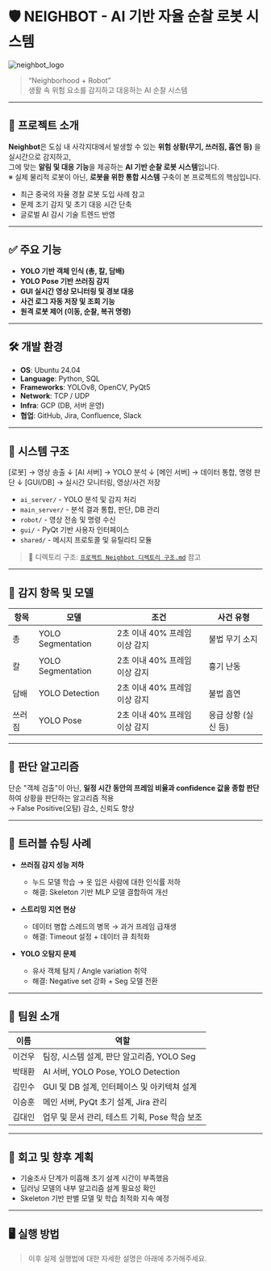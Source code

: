 # 🛡️ NEIGHBOT - AI 기반 자율 순찰 로봇 시스템
![neighbot_logo](https://github.com/user-attachments/assets/3d17872c-ab10-4d6a-b9f8-281d113cd8c1)

> “Neighborhood + Robot”  
> 생활 속 위험 요소를 감지하고 대응하는 AI 순찰 시스템

---

## 📌 프로젝트 소개

**Neighbot**은 도심 내 사각지대에서 발생할 수 있는 **위험 상황(무기, 쓰러짐, 흡연 등)** 을 실시간으로 감지하고,  
그에 맞는 **알림 및 대응 기능**을 제공하는 **AI 기반 순찰 로봇 시스템**입니다.  
※ 실제 물리적 로봇이 아닌, **로봇을 위한 통합 시스템** 구축이 본 프로젝트의 핵심입니다.

- 최근 중국의 자율 경찰 로봇 도입 사례 참고
- 문제 조기 감지 및 초기 대응 시간 단축
- 글로벌 AI 감시 기술 트렌드 반영

---

## ✅ 주요 기능

- **YOLO 기반 객체 인식 (총, 칼, 담배)**
- **YOLO Pose 기반 쓰러짐 감지**
- **GUI 실시간 영상 모니터링 및 경보 대응**
- **사건 로그 자동 저장 및 조회 기능**
- **원격 로봇 제어 (이동, 순찰, 복귀 명령)**

---

## 🛠️ 개발 환경

- **OS**: Ubuntu 24.04
- **Language**: Python, SQL
- **Frameworks**: YOLOv8, OpenCV, PyQt5
- **Network**: TCP / UDP
- **Infra**: GCP (DB, 서버 운영)
- **협업**: GitHub, Jira, Confluence, Slack

---

## 📐 시스템 구조
[로봇] → 영상 송출
↓
[AI 서버] → YOLO 분석
↓
[메인 서버] → 데이터 통합, 명령 판단
↓
[GUI/DB] → 실시간 모니터링, 영상/사건 저장


- `ai_server/` - YOLO 분석 및 감지 처리
- `main_server/` - 분석 결과 통합, 판단, DB 관리
- `robot/` - 영상 전송 및 명령 수신
- `gui/` - PyQt 기반 사용자 인터페이스
- `shared/` - 메시지 프로토콜 및 유틸리티 모듈

> 📁 디렉토리 구조: [`프로젝트 Neighbot 디렉토리 구조.md`](./프로젝트%20Neighbot%20디렉토리%20구조.md) 참고

---

## 🤖 감지 항목 및 모델

| 항목     | 모델             | 조건                            | 사건 유형          |
|----------|------------------|----------------------------------|---------------------|
| 총       | YOLO Segmentation | 2초 이내 40% 프레임 이상 감지   | 불법 무기 소지     |
| 칼       | YOLO Segmentation | 2초 이내 40% 프레임 이상 감지   | 흉기 난동           |
| 담배     | YOLO Detection    | 2초 이내 40% 프레임 이상 감지   | 불법 흡연           |
| 쓰러짐   | YOLO Pose         | 2초 이내 40% 프레임 이상 감지   | 응급 상황 (실신 등) |

---

## 🧠 판단 알고리즘

단순 "객체 검출"이 아닌, **일정 시간 동안의 프레임 비율과 confidence 값을 종합 판단**하여 상황을 판단하는 알고리즘 적용  
→ False Positive(오탐) 감소, 신뢰도 향상

---

## 🧪 트러블 슈팅 사례

- **쓰러짐 감지 성능 저하**
  - 누드 모델 학습 → 옷 입은 사람에 대한 인식률 저하
  - 해결: Skeleton 기반 MLP 모델 결합하여 개선

- **스트리밍 지연 현상**
  - 데이터 병합 스레드의 병목 → 과거 프레임 급재생
  - 해결: Timeout 설정 + 데이터 큐 최적화

- **YOLO 오탐지 문제**
  - 유사 객체 탐지 / Angle variation 취약
  - 해결: Negative set 강화 + Seg 모델 전환

---

## 👥 팀원 소개

| 이름     | 역할 |
|----------|------|
| 이건우   | 팀장, 시스템 설계, 판단 알고리즘, YOLO Seg |
| 박태환   | AI 서버, YOLO Pose, YOLO Detection |
| 김민수   | GUI 및 DB 설계, 인터페이스 및 아키텍쳐 설계 |
| 이승훈   | 메인 서버, PyQt 초기 설계, Jira 관리 |
| 김대인   | 업무 및 문서 관리, 테스트 기획, Pose 학습 보조 |

---

## 🙌 회고 및 향후 계획

- 기술조사 단계가 미흡해 초기 설계 시간이 부족했음
- 딥러닝 모델의 내부 알고리즘 설계 필요성 확인
- Skeleton 기반 판별 모델 및 학습 최적화 지속 예정

---

## 🖥️ 실행 방법

> 이후 실제 실행법에 대한 자세한 설명은 아래에 추가해주세요.
